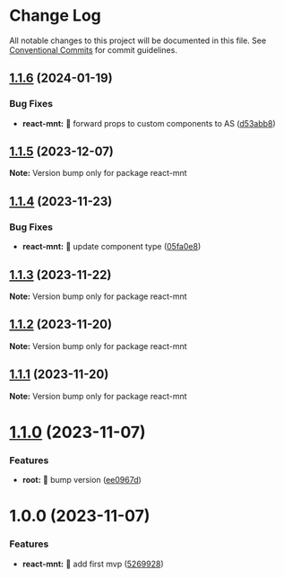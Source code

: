 # Change Log

All notable changes to this project will be documented in this file.
See [Conventional Commits](https://conventionalcommits.org) for commit guidelines.

## [1.1.6](https://github.com/tonyghiani/mnt/compare/react-mnt@1.1.5...react-mnt@1.1.6) (2024-01-19)

### Bug Fixes

- **react-mnt:** 🐛 forward props to custom components to AS ([d53abb8](https://github.com/tonyghiani/mnt/commit/d53abb84417f01f6f3e8a5a7647aad83d78858ac))

## [1.1.5](https://github.com/tonyghiani/mnt/compare/react-mnt@1.1.4...react-mnt@1.1.5) (2023-12-07)

**Note:** Version bump only for package react-mnt

## [1.1.4](https://github.com/tonyghiani/mnt/compare/react-mnt@1.1.3...react-mnt@1.1.4) (2023-11-23)

### Bug Fixes

- **react-mnt:** 🐛 update component type ([05fa0e8](https://github.com/tonyghiani/mnt/commit/05fa0e8b1b00e1fe0c3dfdf34f1e814c522d7b23))

## [1.1.3](https://github.com/tonyghiani/mnt/compare/react-mnt@1.1.2...react-mnt@1.1.3) (2023-11-22)

**Note:** Version bump only for package react-mnt

## [1.1.2](https://github.com/tonyghiani/mnt/compare/react-mnt@1.1.1...react-mnt@1.1.2) (2023-11-20)

**Note:** Version bump only for package react-mnt

## [1.1.1](https://github.com/tonyghiani/mnt/compare/react-mnt@1.1.0...react-mnt@1.1.1) (2023-11-20)

**Note:** Version bump only for package react-mnt

# [1.1.0](https://github.com/tonyghiani/mnt/compare/react-mnt@1.0.0...react-mnt@1.1.0) (2023-11-07)

### Features

- **root:** 🎸 bump version ([ee0967d](https://github.com/tonyghiani/mnt/commit/ee0967dd4756d2926bf5beef93b583b732123ab5))

# 1.0.0 (2023-11-07)

### Features

- **react-mnt:** 🎸 add first mvp ([5269928](https://github.com/tonyghiani/mnt/commit/5269928ed4c88c1da0ab7d1a1ab73eb26bb03702))
